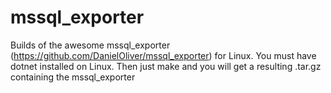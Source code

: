 # mssql_exporter
Builds of the awesome mssql_exporter (https://github.com/DanielOliver/mssql_exporter) for Linux.
You must have dotnet installed on Linux.
Then just
make
and you will get a resulting .tar.gz containing the mssql_exporter
